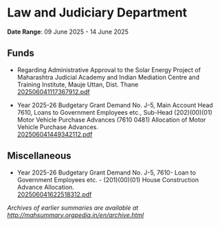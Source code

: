 # Law and Judiciary Department

**Date Range**: 09 June 2025 - 14 June 2025


## Funds
- Regarding Administrative Approval to the Solar Energy Project of Maharashtra Judicial Academy and Indian Mediation Centre and Training Institute, Mauje Uttan, Dist. Thane\
  [202506041117367912.pdf](https://gr.maharashtra.gov.in/Site/Upload/Government%20Resolutions/English/202506041117367912.pdf)

- Year 2025-26 Budgetary Grant Demand No. J-5, Main Account Head 7610, Loans to Government Employees etc., Sub-Head (202)(00)(01) Motor Vehicle Purchase Advances (7610 0481) Allocation of Motor Vehicle Purchase Advances.\
  [202506041449342112.pdf](https://gr.maharashtra.gov.in/Site/Upload/Government%20Resolutions/English/202506041449342112.pdf)

## Miscellaneous
- Year 2025-26 Budgetary Grant Demand No. J-5, 7610- Loan to Government Employees etc. - (201)(00)(01) House Construction Advance Allocation.\
  [202506041622518312.pdf](https://gr.maharashtra.gov.in/Site/Upload/Government%20Resolutions/English/202506041622518312.pdf)


*Archives of earlier summaries are available at http://mahsummary.orgpedia.in/en/archive.html*
